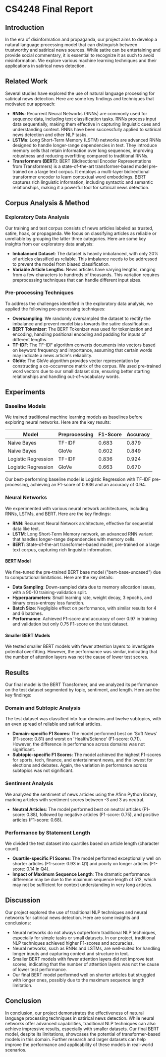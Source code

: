# CS4248 Final Report

## Introduction

In the era of disinformation and propaganda, our project aims to develop a natural language processing model that can distinguish between trustworthy and satirical news sources. While satire can be entertaining and provide social commentary, it is essential to recognize it as such to avoid misinformation. We explore various machine learning techniques and their applications in satirical news detection.

## Related Work

Several studies have explored the use of natural language processing for satirical news detection. Here are some key findings and techniques that motivated our approach:

- **RNNs**: Recurrent Neural Networks (RNNs) are commonly used for sequence data, including text classification tasks. RNNs process input data sequentially, making them effective in capturing linguistic cues and understanding context. RNNs have been successfully applied to satirical news detection and other NLP tasks.
- **LSTMs**: Long Short-Term Memory (LSTM) networks are advanced RNNs designed to handle longer-range dependencies in text. They introduce memory cells that retain information over long sequences, improving robustness and reducing overfitting compared to traditional RNNs.
- **Transformers (BERT)**: BERT (Bidirectional Encoder Representations from Transformers) is a state-of-the-art transformer-based model pre-trained on a large text corpus. It employs a multi-layer bidirectional transformer encoder to learn contextual word embeddings. BERT captures rich linguistic information, including syntactic and semantic relationships, making it a powerful tool for satirical news detection.

## Corpus Analysis & Method

### Exploratory Data Analysis

Our training and test corpus consists of news articles labeled as trusted, satire, hoax, or propaganda. We focus on classifying articles as reliable or unreliable by grouping the latter three categories. Here are some key insights from our exploratory data analysis:

- **Imbalanced Dataset**: The dataset is heavily imbalanced, with only 20\% of articles classified as reliable. This imbalance needs to be addressed to prevent the model from biased classification.
- **Variable Article Lengths**: News articles have varying lengths, ranging from a few characters to hundreds of thousands. This variation requires preprocessing techniques that can handle different input sizes.

### Pre-processing Techniques

To address the challenges identified in the exploratory data analysis, we applied the following pre-processing techniques:

- **Oversampling**: We randomly oversampled the dataset to rectify the imbalance and prevent model bias towards the satire classification.
- **BERT Tokenizer**: The BERT Tokenizer was used for tokenization and encoding, handling positional encoding and padding for inputs of different lengths.
- **TF-IDF**: The TF-IDF algorithm converts documents into vectors based on keyword frequency and importance, assuming that certain words may indicate a news article's reliability.
- **GloVe**: The GloVe algorithm provides vector representation by constructing a co-occurrence matrix of the corpus. We used pre-trained word vectors due to our small dataset size, ensuring better starting relationships and handling out-of-vocabulary words.

## Experiments

### Baseline Models

We trained traditional machine learning models as baselines before exploring neural networks. Here are the key results:

| Model | Preprocessing | F1-Score | Accuracy |
| --- | --- | --- | --- |
| Naive Bayes | TF-IDF | 0.683 | 0.879 |
| Naive Bayes | GloVe | 0.602 | 0.849 |
| Logistic Regression | TF-IDF | 0.836 | 0.924 |
| Logistic Regression | GloVe | 0.663 | 0.670 |

Our best-performing baseline model is Logistic Regression with TF-IDF pre-processing, achieving an F1-score of 0.836 and an accuracy of 0.94.

### Neural Networks

We experimented with various neural network architectures, including RNNs, LSTMs, and BERT. Here are the key findings:

- **RNN**: Recurrent Neural Network architecture, effective for sequential data like text.
- **LSTM**: Long Short-Term Memory network, an advanced RNN variant that handles longer-range dependencies with memory cells.
- **BERT**: State-of-the-art transformer-based model, pre-trained on a large text corpus, capturing rich linguistic information.

#### BERT Model

We fine-tuned the pre-trained BERT base model ("bert-base-uncased") due to computational limitations. Here are the key details:

- **Data Sampling**: Down-sampled data due to memory allocation issues, with a 90-10 training-validation split.
- **Hyperparameters**: Small learning rate, weight decay, 3 epochs, and binary cross-entropy loss function.
- **Batch Size**: Negligible effect on performance, with similar results for 4 and 6 batches.
- **Performance**: Achieved F1-score and accuracy of over 0.97 in training and validation but only 0.75 F1-score on the test dataset.

#### Smaller BERT Models

We tested smaller BERT models with fewer attention layers to investigate potential overfitting. However, the performance was similar, indicating that the number of attention layers was not the cause of lower test scores.

## Results

Our final model is the BERT Transformer, and we analyzed its performance on the test dataset segmented by topic, sentiment, and length. Here are the key findings:

### Domain and Subtopic Analysis

The test dataset was classified into four domains and twelve subtopics, with an even spread of reliable and satirical articles.

- **Domain-specific F1 Scores**: The model performed best on 'Soft News' (F1-score: 0.81) and worst on 'Health/Science' (F1-score: 0.71). However, the difference in performance across domains was not significant.
- **Subtopic-specific F1 Scores**: The model achieved the highest F1-scores for sports, tech, finance, and entertainment news, and the lowest for elections and debates. Again, the variation in performance across subtopics was not significant.

### Sentiment Analysis

We analyzed the sentiment of news articles using the Afinn Python library, marking articles with sentiment scores between -3 and 3 as neutral.

- **Neutral Articles**: The model performed best on neutral articles (F1-score: 0.88), followed by negative articles (F1-score: 0.75), and positive articles (F1-score: 0.68).

### Performance by Statement Length

We divided the test dataset into quartiles based on article length (character count).

- **Quartile-specific F1 Scores**: The model performed exceptionally well on shorter articles (F1-score: 0.93 in Q1) and poorly on longer articles (F1-score: 0.14 in Q4).
- **Impact of Maximum Sequence Length**: The dramatic performance difference may be due to the maximum sequence length of 512, which may not be sufficient for context understanding in very long articles.

## Discussion

Our project explored the use of traditional NLP techniques and neural networks for satirical news detection. Here are some insights and conclusions:

- Neural networks do not always outperform traditional NLP techniques, especially for simple tasks or small datasets. In our project, traditional NLP techniques achieved higher F1-scores and accuracies.
- Neural networks, such as RNNs and LSTMs, are well-suited for handling longer inputs and capturing context and structure in text.
- Smaller BERT models with fewer attention layers did not improve test scores, indicating that the number of attention layers was not the cause of lower test performance.
- Our final BERT model performed well on shorter articles but struggled with longer ones, possibly due to the maximum sequence length limitation.

## Conclusion

In conclusion, our project demonstrates the effectiveness of natural language processing techniques in satirical news detection. While neural networks offer advanced capabilities, traditional NLP techniques can also achieve impressive results, especially with smaller datasets. Our final BERT model, despite its limitations, showcases the potential of transformer-based models in this domain. Further research and larger datasets can help improve the performance and applicability of these models in real-world scenarios.